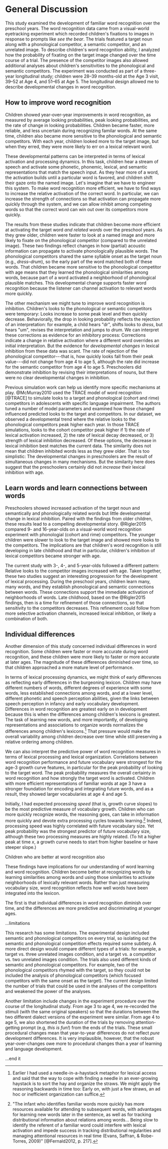 
General Discussion
=======================================================================

This study examined the development of familiar word recognition over
the preschool years. The word recognition data came from a visual-world
eyetracking experiment which recorded children's fixations to images in
response to prompts like *see the bear*. The trials featured a target
noun along with a phonological competitor, a semantic competitor, and an
unrelated image. To describe children's word recognition ability, I
analyzed how the probability of fixating on the target image changed
over the time course of a trial. The presence of the competitor images
also allowed additional analyses about children's sensitivities to the
phonological and semantic competitors. The experiment was conducted as
part of a three-year longitudinal study; children were 28–39 months-old
at the Age 3 visit, 39–52 at Age 4, and 51–65 at Age 5. The longitudinal
design allowed me to describe developmental changes in word recognition.



How to improve word recognition
-----------------------------------------------------------------------

Children showed year-over-year improvements in word recognition, as
measured by average looking probabilities, peak looking probabilities,
and the rate of change in looking probabilities. Children became faster,
more reliable, and less uncertain during recognizing familar words. At
the same time, children also became more sensitive to the phonological
and semantic competitors. With each year, children looked more to the
target image, but when they erred, they were more likely to err on a
lexical relevant word.

These developmental patterns can be interpreted in terms of lexical
activation and processing dynamics. In this task, children hear a stream
of speech and activate some phonetic, phonemic, lexical, and semantic
representations that match the speech input. As they hear more of a
word, the activation builds until a particular word is favored, and
children shift their gaze onto the named image. Let's imagine that we
have to engineer this system. To make word recognition more efficient,
we have to find ways to increase the relative activation of the correct
word. In particular, we can increase the strength of connections so that
activation can propagate more quickly through the system, and we can
allow inhibit among competing words so that the correct word can win out
over its competitors more quickly.

The results from these studies indicate that children become more
efficient at activating the target word *and related words* over the
preschool years. As they grew older, children were faster to look at a
named image and more likely to fixate on the phonological competitor
(compared to the unrelated image). These two findings reflect changes in
how (partial) acoustic information can propagate to activate
phonologically plausible words. The phonological competitors shared the
same syllable onset as the target noun (e.g., *dress*–*drum*), so the
early part of the word matched both of these words. That children became
more sensitive to the phonological competitor with age means that they
learned the phonological similarities among words, because part of a
word activated a neighborhood of phonological plausible matches. This
developmental change supports faster word recognition because the
listener can channel activation to relevant words more quickly.

The other mechanism we might tune to improve word recognition is
inhibition. Children's looks to the phonological or semantic competitors
were temporary: Looks increase to some peak level and then quickly
decrease. Behaviorally, the drop in looking probability reflects the
rejection of an interpretation: for example, a child hears "dr", shifts
looks to *dress*, but hears "um", revises the interpretation and jumps
to *drum*. We can interpret these corrections as evidence for an
inhibitory process: Corrections indicate a change in relative activation
where a different word overrides an initial interpretation. But the
evidence for *developmental changes* in lexical inhibition from these
data was scant. The rate of rejection of the phonological
competitor---that is, how quickly looks fall from their peak value---did
not change from age 4 to age 5, although the rate did increase for the
semantic competitor from age 4 to age 5. Preschoolers did demonstrate
inhibition by revising their interpretations of nouns, but there were no
clear developmental changes in inhibition.

Previous simulation work can help us identify more specific mechanisms
at play. @McMurray2010 used the TRACE model of word recognition
[@TRACE] to simulate looks to a target and phonological (cohort and
rime) competitors in adolescents with specific language impairment. The
authors tuned a number of model parameters and examined how those
changed influenced predicted looks to the target and competitors. In our
dataset, we observed a developmental trend where the relative looks to
the phonological competitors peak higher each year. In those TRACE
simulations, looks to the cohort competitor peak higher if 1) the rate
of lexical activation increased, 2) the rate of lexical decay decreased,
or 3) strength of lexical inhibition decreased. Of these options, the
decrease in lexical inhibition best matches the current data. The
similarity does not mean that children inhibited words less as they grew
older. That is too simplistic: The developmental changes in preschoolers
are the result of simultaneous changes in many mechanisms. But the
similarity here does suggest that the preschoolers certainly did not
*increase* their lexical inhibition with age.




Learn words and learn connections between words
-----------------------------------------------------------------------

Preschoolers showed increased activation of the target noun
and semantically and phonologically related words but little
developmental change in lexical inhibition. Paired with the findings
from older children, these results lead to a compelling developmental
story. @Rigler2015 compared 9- and 16-year-olds on a visual-world word
recognition experiment with phonologial (cohort and rime) competitors.
The younger children were slower to look to the target image and showed
more looks to the competitors. The implications are that children's word
recognition is still developing in late childhood and that in
particular, children's inhibition of lexical competitors became stronger
with age.

The current study with 3-, 4-, and 5-year-olds followed a different
pattern: Relative looks to the competitor images increased with age.
Taken together, these two studies suggest an interesting progression for the
development of lexical processing. During the preschool years, children
learn many, many words, and they establish phonological and semantic
connections between words. These connections support the immediate
activation of neighborhoods of words. Late childhood, based on the
@Rigler2015 findings, then is a time for refinement of those
connections, so that sensitivity to the competitors decreases. This
refinement could follow from more selective activation channels,
increased lexical inhibition, or likely a combination of both.



Individual differences
-----------------------------------------------------------------------

Another dimension of this study concerned individual differences in word
recognition. Some children were faster or more accurate during word
recognition, and these children were more likely to faster or more
accurate at later ages. The magnitude of these differences diminished
over time, so that children approached a more mature level of
performance. 

In terms of lexical processing dynamics, we might think of early
differences as reflecting early differences in the burgeoning lexicon.
Children may have different numbers of words, different degrees of
experience with some words, less established connections among words,
and at a lower level, different phonetic and speech perception
abilities, given the links between speech perception in infancy and
early vocabulary development. Differences in word recognition are
greatest early on in development because this is when the differences
among children's lexicons is greatest. The task of learning new words,
and more importantly, of developing representations and associations to
organize words normalizes the differences among children's
lexicons.[^haystack] That pressure would make the overall variability
among children decrease over time while still preserving a relative
ordering among children.

[^haystack]: Earlier I had used a needle-in-a-haystack metaphor for
lexical access and said that the way to cope with finding a needle in an
ever-growing haystack is to sort the hay and organize the straws. We
might apply the reasoning backwards in time too: Early on, with just a
few straws, an ad hoc or inefficient organization can suffice.

We can also interpret the predictive power of word recognition measures
in terms of lexical processing and lexical organization. Correlations
between word recognition performance and future vocabulary were
strongest for the age-3 growth curve features, in particular for the
peak probability of looking to the target word. The peak probability
measures the overall certainty in word recognition and how strongly the
target word is activated. Children with more efficient representations
of familiar words at age 3 have a stronger foundation for encoding and
integrating future words, and as a result, they showed larger
vocabularies at age 4 and age 5. 

Initially, I had expected processing *speed* (that is, growth curve
slopes) to be the most predictive measure of vocabulary growth. Children
who can more quickly recognize words, the reasoning goes, can take in
information more quickly and devote extra processing cycles towards
learning.[^fernald] Indeed, processing speed was highly correlated
with future vocabulary size. Yet peak probability was the strongest
predictor of future vocabulary size, although these two processing
measures are highly related. (To hit a higher peak at time *x*, a growth
curve needs to start from higher baseline or have steeper slope.)

[^fernald]: "The infant who identifies familiar words more quickly has
more resources available for attending to subsequent words, with
advantages for learning new words later in the sentence, as well as for
tracking distributional information about relations among words... Being
slow to identify the referent of a familiar word could interfere with
lexical activation and impede success in tracking distributional
regularities and managing attentional resources in real time (Evans,
Saffran, & Robe-Torres, 2009)" [@Fernald2012, p. 217].




Children who are better at word recognition also


These findings have implications for our understanding of word learning and word recognition. 
Children become better at recognizing words by learning similarities among words and using those similarities to activate neighborhoods of lexically relevant words. Rather than just measuring vocabulary size, word recognition reflects how well words have been integrated into the lexicon.

The first is that individual differences in word recognition diminish over time, and the differences are more predictive and discriminating at younger ages. 

...limitations

This research has some limitations. The experimental design included
semantic and phonological competitors on every trial, so isolating out
the semantic and phonological competition effects required some
subtlety. A more direct design would compare different types of a
trials: for example, a target vs. three unrelated images condition, and
a target vs. a competitor vs. two unrelated images condition. The trials
also used different kinds of semantic and phonological competitors. For
example, two of the phonological competitors rhymed with the target, so
they could not be included the analysis of phonological competitors
(which focused competitors with the same onset as the target). The
current design limited the number of trials that could be used in the
analyses of the competitors and weakened the power of the analyses.

Another limitation include changes in the experiment procedure over the
course of the longitudinal study. From age 3 to age 4, we re-recorded
the stimuli (with the same original speakers) so that the durations
between the two different dialect versions of the experiment were
similar. From age 4 to age 5, we also shortened the duration of the
trials by removing attention-getting prompt (e.g, *this is fun!*) from
the ends of the trials. These small procedural changes mean that
year-to-year differences do not reflect *pure* development differences.
It is very implausible, however, that the robust year-over-changes owe
more to procedural changes than a year of learning and language
development.


...end it




<!-- *** -->


<!-- so on. Some parts of the children's lexicon may be less densely developed. -->

<!-- these differences reflect different degrees of lexical development -->
<!-- provide a  the presence of individual differences in word recognition is not unexpected. Different -->


<!-- As children learn more words, they learn the similarities and connections among them. After learning many, many, many words, they -->


<!-- In terms of lexical processing, -->
<!-- words became activated more strongly (higher peak looks to the target) -->
<!-- and more quickly (steeper word changes in word recognition probability). -->


<!-- I described and modeled children's word recognition performance using -->
<!-- growth curves that measured children's probability of fixating on a -->
<!-- named word during a trial. We can interpret these growth curves in terms -->
<!-- of lexical activation and processing dynamics.  The time course of fixation probabilities reflect the time of lexical activation. Indeed, many simulation studies make this connection explicit, mapping looking patterns onto activations from word recognition models []. -->

